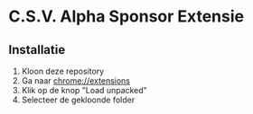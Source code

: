 # C.S.V. Alpha Sponsor Extensie

## Installatie
1. Kloon deze repository
2. Ga naar [chrome://extensions]() 
3. Klik op de knop "Load unpacked"
4. Selecteer de gekloonde folder
